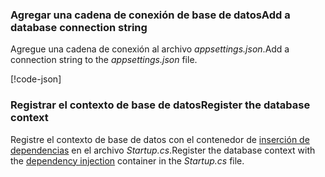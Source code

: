<a name="cs"></a>
### <a name="add-a-database-connection-string"></a><span data-ttu-id="24474-101">Agregar una cadena de conexión de base de datos</span><span class="sxs-lookup"><span data-stu-id="24474-101">Add a database connection string</span></span>

<span data-ttu-id="24474-102">Agregue una cadena de conexión al archivo *appsettings.json*.</span><span class="sxs-lookup"><span data-stu-id="24474-102">Add a connection string to the *appsettings.json* file.</span></span>

[!code-json[](../../tutorials/razor-pages/razor-pages-start/sample/RazorPagesMovie/appsettings_SQLite.json?highlight=8-10)]

<a name="reg"></a>
###  <a name="register-the-database-context"></a><span data-ttu-id="24474-103">Registrar el contexto de base de datos</span><span class="sxs-lookup"><span data-stu-id="24474-103">Register the database context</span></span>

<span data-ttu-id="24474-104">Registre el contexto de base de datos con el contenedor de [inserción de dependencias](xref:fundamentals/dependency-injection) en el archivo *Startup.cs*.</span><span class="sxs-lookup"><span data-stu-id="24474-104">Register the database context with the [dependency injection](xref:fundamentals/dependency-injection) container in the *Startup.cs* file.</span></span>
